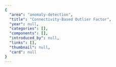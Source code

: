 ```yaml
---
{
  "area": "anomaly-detection",
  "title": "Connectivity-Based Outlier Factor",
  "year": null,
  "categories": [],
  "components": [],
  "introduced_by": null,
  "links": [],
  "thumbnail": null,
  "card": null
}
---
```


